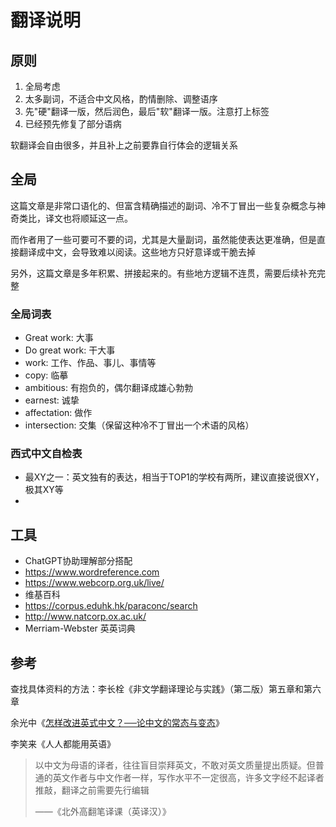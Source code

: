 # 翻译说明

## 原则

1. 全局考虑
2. 太多副词，不适合中文风格，酌情删除、调整语序
3. 先"硬"翻译一版，然后润色，最后"软"翻译一版。注意打上标签
4. 已经预先修复了部分语病

软翻译会自由很多，并且补上之前要靠自行体会的逻辑关系

## 全局

这篇文章是非常口语化的、但富含精确描述的副词、冷不丁冒出一些复杂概念与神奇类比，译文也将顺延这一点。

而作者用了一些可要可不要的词，尤其是大量副词，虽然能使表达更准确，但是直接翻译成中文，会导致难以阅读。这些地方只好意译或干脆去掉

另外，这篇文章是多年积累、拼接起来的。有些地方逻辑不连贯，需要后续补充完整

### 全局词表

- Great work: 大事
- Do great work: 干大事
- work: 工作、作品、事儿、事情等
- copy: 临摹
- ambitious: 有抱负的，偶尔翻译成雄心勃勃
- earnest: 诚挚
- affectation: 做作
- intersection: 交集（保留这种冷不丁冒出一个术语的风格）

### 西式中文自检表

- 最XY之一：英文独有的表达，相当于TOP1的学校有两所，建议直接说很XY，极其XY等
- 

## 工具

- ChatGPT协助理解部分搭配
- https://www.wordreference.com
- https://www.webcorp.org.uk/live/
- 维基百科
- https://corpus.eduhk.hk/paraconc/search
- http://www.natcorp.ox.ac.uk/
- Merriam-Webster 英英词典

[//]: # (TODO: 句法分析，好像有个Python包是Scy？)


## 参考

查找具体资料的方法：李长栓《非文学翻译理论与实践》（第二版）第五章和第六章

余光中《[怎样改进英式中文？──论中文的常态与变态](https://open.leancloud.cn/improve-chinese/)》

李笑来《人人都能用英语》

> 以中文为母语的译者，往往盲目崇拜英文，不敢对英文质量提出质疑。但普通的英文作者与中文作者一样，写作水平不一定很高，许多文字经不起译者推敲，翻译之前需要先行编辑
> 
>  ——《北外高翻笔译课（英译汉）》

